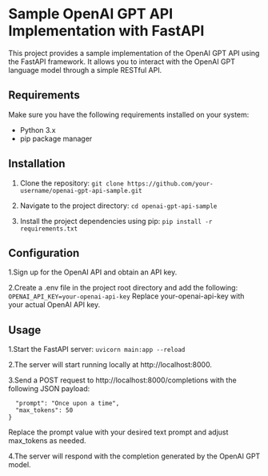 # Sample OpenAI GPT API Implementation with FastAPI

This project provides a sample implementation of the OpenAI GPT API using the FastAPI framework. It allows you to interact with the OpenAI GPT language model through a simple RESTful API.

## Requirements
Make sure you have the following requirements installed on your system:

- Python 3.x
- pip package manager

## Installation
1. Clone the repository:
  ```git clone https://github.com/your-username/openai-gpt-api-sample.git```
   
2. Navigate to the project directory:
  ```cd openai-gpt-api-sample```

3. Install the project dependencies using pip:
  ```pip install -r requirements.txt```
  
## Configuration
1.Sign up for the OpenAI API and obtain an API key.

2.Create a .env file in the project root directory and add the following:
  ```OPENAI_API_KEY=your-openai-api-key```
  Replace your-openai-api-key with your actual OpenAI API key.
  
## Usage
1.Start the FastAPI server:
  ```uvicorn main:app --reload```

2.The server will start running locally at http://localhost:8000.

3.Send a POST request to http://localhost:8000/completions with the following JSON payload:
  ```{
    "prompt": "Once upon a time",
    "max_tokens": 50
  }
  ```
Replace the prompt value with your desired text prompt and adjust max_tokens as needed.

4.The server will respond with the completion generated by the OpenAI GPT model.
